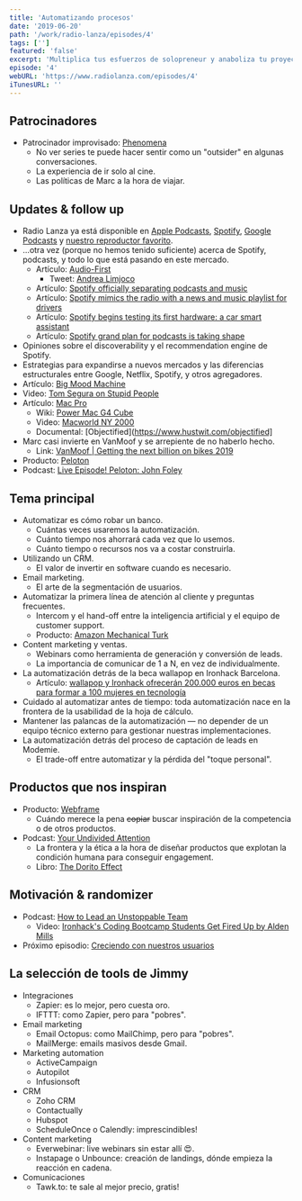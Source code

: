 ```yaml
---
title: 'Automatizando procesos'
date: '2019-06-20'
path: '/work/radio-lanza/episodes/4'
tags: ['']
featured: 'false'
excerpt: 'Multiplica tus esfuerzos de solopreneur y anaboliza tu proyecto con nuestras sugerencias y productos de automatización. No te pierdas las teorías de Marc sobre cuándo debemos automatizar un proceso y cómo Jimmy automatizó la generación de leads en Modemie. Todo esto y mucho más en este nuevo episodio de Radio Lanza.'
episode: '4'
webURL: 'https://www.radiolanza.com/episodes/4'
iTunesURL: ''
---
```


## Patrocinadores

- Patrocinador improvisado: [Phenomena](http://www.phenomena-experience.com)
  - No ver series te puede hacer sentir como un "outsider" en algunas conversaciones.
  - La experiencia de ir solo al cine.
  - Las políticas de Marc a la hora de viajar.

## Updates & follow up

- Radio Lanza ya está disponible en [Apple Podcasts](https://podcasts.apple.com/es/podcast/radio-lanza/id1468000755), [Spotify](https://open.spotify.com/show/3P6zGrc3Mv8yHCKDXZsUQZ), [Google Podcasts](https://podcasts.google.com/?feed=aHR0cHM6Ly9mZWVkcy5zaW1wbGVjYXN0LmNvbS9sUjBxOVFlTg%3D%3D) y [nuestro reproductor favorito](https://overcast.fm/itunes1468000755).
- ...otra vez (porque no hemos tenido suficiente) acerca de Spotify, podcasts, y todo lo que está pasando en este mercado.
  - Artículo: [Audio-First](https://newsroom.spotify.com/2019-02-06/audio-first/)
    - Tweet: [Andrea Limjoco](https://twitter.com/andrealimjoco/status/1139218616036089857/)
  - Artículo: [Spotify officially separating podcasts and music](https://www.theverge.com/2019/6/13/18663314/spotify-library-premium-user-update-podcast-music)
  - Artículo: [Spotify mimics the radio with a news and music playlist for drivers](https://www.theverge.com/2019/6/12/18662060/spotify-your-daily-drive-playlist-update)
  - Artículo: [Spotify begins testing its first hardware: a car smart assistant](https://www.theverge.com/circuitbreaker/2019/5/17/18628772/spotify-car-thing-audio-experience-data-premium-assistant)
  - Artículo: [Spotify grand plan for podcasts is taking shape](https://www.theverge.com/2019/3/5/18243729/spotify-podcast-strategy-gimlet-media-anchor-purchase)
- Opiniones sobre el discoverability y el recommendation engine de Spotify.
- Estrategias para expandirse a nuevos mercados y las diferencias estructurales entre Google, Netflix, Spotify, y otros agregadores.
- Artículo: [Big Mood Machine](https://thebaffler.com/downstream/big-mood-machine-pelly)
- Video: [Tom Segura on Stupid People](https://www.youtube.com/watch?v=H09tLk1LnOY)
- Artículo: [Mac Pro](https://www.arun.is/blog/mac-pro/)
  - Wiki: [Power Mac G4 Cube](https://en.wikipedia.org/wiki/Power_Mac_G4_Cube)
  - Video: [Macworld NY 2000](https://youtu.be/rsLmMi49o48)
  - Documental: [Objectified](https://www.hustwit.com/objectified]
- Marc casi invierte en VanMoof y se arrepiente de no haberlo hecho.
  - Link: [VanMoof | Getting the next billion on bikes 2019](https://www.oneplanetcrowd.com/en/project/200360/description)
- Producto: [Peloton](https://www.onepeloton.com)
- Podcast: [Live Episode! Peloton: John Foley](https://podcasts.apple.com/us/podcast/live-episode-peloton-john-foley/id1150510297?i=1000436798099)

## Tema principal

- Automatizar es cómo robar un banco.
  - Cuántas veces usaremos la automatización.
  - Cuánto tiempo nos ahorrará cada vez que lo usemos.
  - Cuánto tiempo o recursos nos va a costar construirla.
- Utilizando un CRM.
  - El valor de invertir en software cuando es necesario.
- Email marketing.
  - El arte de la segmentación de usuarios.
- Automatizar la primera línea de atención al cliente y preguntas frecuentes.
  - Intercom y el hand-off entre la inteligencia artificial y el equipo de customer support.
  - Producto: [Amazon Mechanical Turk](https://www.mturk.com)
- Content marketing y ventas.
  - Webinars como herramienta de generación y conversión de leads.
  - La importancia de comunicar de 1 a N, en vez de individualmente.
- La automatización detrás de la beca wallapop en Ironhack Barcelona.
  - Artículo: [wallapop y Ironhack ofrecerán 200.000 euros en becas para formar a 100 mujeres en tecnología](https://www.genbeta.com/actualidad/wallapop-y-ironhack-ofreceran-200-000-euros-en-becas-para-formar-a-100-mujeres-en-tecnologia)
- Cuidado al automatizar antes de tiempo: toda automatización nace en la frontera de la usabilidad de la hoja de cálculo.
- Mantener las palancas de la automatización — no depender de un equipo técnico externo para gestionar nuestras implementaciones.
- La automatización detrás del proceso de captación de leads en Modemie.
  - El trade-off entre automatizar y la pérdida del "toque personal".

## Productos que nos inspiran

- Producto: [Webframe](https://webframe.xyz/)
  - Cuándo merece la pena ~~copiar~~ buscar inspiración de la competencia o de otros productos.
- Podcast: [Your Undivided Attention](https://humanetech.com/podcast/)
  - La frontera y la ética a la hora de diseñar productos que explotan la condición humana para conseguir engagement.
  - Libro: [The Dorito Effect](https://www.amazon.com/dp/1476724237/)

## Motivación & randomizer

- Podcast: [How to Lead an Unstoppable Team](https://www.artofmanliness.com/articles/podcast-516-how-to-lead-an-unstoppable-team/)
  - Video: [Ironhack's Coding Bootcamp Students Get Fired Up by Alden Mills](https://www.youtube.com/watch?v=iP8kT3reQg0)
- Próximo episodio: [Creciendo con nuestros usuarios](https://radiolanza.com/episodes/5)

## La selección de tools de Jimmy

- Integraciones
  - Zapier: es lo mejor, pero cuesta oro.
  - IFTTT: como Zapier, pero para "pobres".
- Email marketing
  - Email Octopus: como MailChimp, pero para "pobres".
  - MailMerge: emails masivos desde Gmail.
- Marketing automation
  - ActiveCampaign
  - Autopilot
  - Infusionsoft
- CRM
  - Zoho CRM
  - Contactually
  - Hubspot
  - ScheduleOnce o Calendly: imprescindibles!
- Content marketing
  - Everwebinar: live webinars sin estar allí 😍.
  - Instapage o Unbounce: creación de landings, dónde empieza la reacción en cadena.
- Comunicaciones
  - Tawk.to: te sale al mejor precio, gratis!
